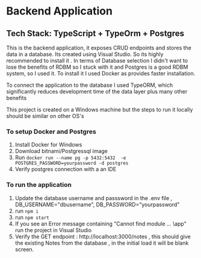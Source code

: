 # Backend Application
## Tech Stack: TypeScript + TypeOrm + Postgres


This is the backend application, it exposes CRUD endpoints and stores the data in a database. 
Its created using Visual Studio. So its highly recommended to install it .
In terms of Database selection I didn't want to lose the benefits of RDBM so I stuck with it and Postgres is a good RDBM system, so I used it. To install it I used Docker as provides faster installation.

To connect the application to the database I used TypeORM, which significantly reduces development time of the data layer plus many other benefits

This project is created on a Windows machine but the steps to run it locally should be similar on other OS's


### To setup Docker and Postgres
1. Install Docker for Windows
1. Download bitnami/Postgressql image
1. Run ```docker run --name pg -p 5432:5432  -e POSTGRES_PASSWORD=yourpassword -d postgres```
1. Verify postgres connection with a an IDE

### To run the application

1. Update the database username and passsword in the .env file , DB_USERNAME="dbusername", DB_PASSWORD="yourpassword"
1. run ```npm i```
1. run ```npm start```
1. If you see an Error message containing "Cannot find module ... \app\" run the project in Visual Studio 
1. Verify the GET endpoint :  http://localhost:3000/notes ,  this should give the existing Notes from the database , in the initial load it will be blank screen.


